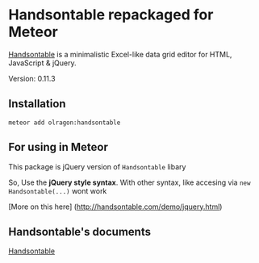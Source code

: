 Handsontable repackaged for Meteor
=========

[Handsontable](http://handsontable.com/) is a minimalistic Excel-like data grid editor for HTML, JavaScript & jQuery.

Version: 0.11.3

## Installation

`meteor add olragon:handsontable`


## For using in Meteor 
This package is jQuery version of `Handsontable` libary

So, Use the **jQuery style syntax**. With other syntax, like accesing via `new Handsontable(...)` wont work

[More on this here] (http://handsontable.com/demo/jquery.html)


## Handsontable's documents

[Handsontable](http://handsontable.com/)
